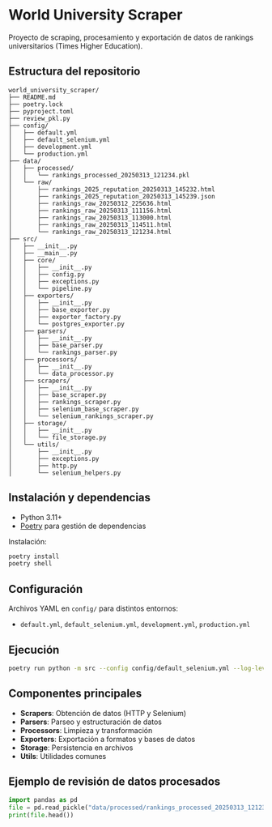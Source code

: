 # World University Scraper

Proyecto de scraping, procesamiento y exportación de datos de rankings universitarios (Times Higher Education).

## Estructura del repositorio

```
world_university_scraper/
├── README.md
├── poetry.lock
├── pyproject.toml
├── review_pkl.py
├── config/
│   ├── default.yml
│   ├── default_selenium.yml
│   ├── development.yml
│   └── production.yml
├── data/
│   ├── processed/
│   │   └── rankings_processed_20250313_121234.pkl
│   └── raw/
│       ├── rankings_2025_reputation_20250313_145232.html
│       ├── rankings_2025_reputation_20250313_145239.json
│       ├── rankings_raw_20250312_225636.html
│       ├── rankings_raw_20250313_111156.html
│       ├── rankings_raw_20250313_113000.html
│       ├── rankings_raw_20250313_114511.html
│       └── rankings_raw_20250313_121234.html
├── src/
│   ├── __init__.py
│   ├── __main__.py
│   ├── core/
│   │   ├── __init__.py
│   │   ├── config.py
│   │   ├── exceptions.py
│   │   └── pipeline.py
│   ├── exporters/
│   │   ├── __init__.py
│   │   ├── base_exporter.py
│   │   ├── exporter_factory.py
│   │   └── postgres_exporter.py
│   ├── parsers/
│   │   ├── __init__.py
│   │   ├── base_parser.py
│   │   └── rankings_parser.py
│   ├── processors/
│   │   ├── __init__.py
│   │   └── data_processor.py
│   ├── scrapers/
│   │   ├── __init__.py
│   │   ├── base_scraper.py
│   │   ├── rankings_scraper.py
│   │   ├── selenium_base_scraper.py
│   │   └── selenium_rankings_scraper.py
│   ├── storage/
│   │   ├── __init__.py
│   │   └── file_storage.py
│   └── utils/
│       ├── __init__.py
│       ├── exceptions.py
│       ├── http.py
│       └── selenium_helpers.py
```

## Instalación y dependencias

- Python 3.11+
- [Poetry](https://python-poetry.org/) para gestión de dependencias

Instalación:
```bash
poetry install
poetry shell
```

## Configuración

Archivos YAML en `config/` para distintos entornos:
- `default.yml`, `default_selenium.yml`, `development.yml`, `production.yml`

## Ejecución

```bash
poetry run python -m src --config config/default_selenium.yml --log-level INFO
```

## Componentes principales

- **Scrapers**: Obtención de datos (HTTP y Selenium)
- **Parsers**: Parseo y estructuración de datos
- **Processors**: Limpieza y transformación
- **Exporters**: Exportación a formatos y bases de datos
- **Storage**: Persistencia en archivos
- **Utils**: Utilidades comunes

## Ejemplo de revisión de datos procesados

```python
import pandas as pd
file = pd.read_pickle("data/processed/rankings_processed_20250313_121234.pkl")
print(file.head())
```
